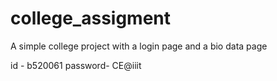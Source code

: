 # college_assigment

A simple college project with a login page and a bio data page

id - b520061
password- CE@iiit
